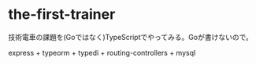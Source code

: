 # the-first-trainer

技術電車の課題を(Goではなく)TypeScriptでやってみる。Goが書けないので。

express + typeorm + typedi + routing-controllers + mysql
